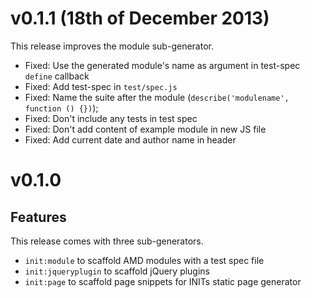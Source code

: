 # v0.1.1 (18th of December 2013)

This release improves the module sub-generator.

* Fixed: Use the generated module's name as argument in test-spec `define` callback
* Fixed: Add test-spec in `test/spec.js`
* Fixed: Name the suite after the module (`describe('modulename', function () {})`);
* Fixed: Don't include any tests in test spec
* Fixed: Don't add content of example module in new JS file
* Fixed: Add current date and author name in header

# v0.1.0

## Features
This release comes with three sub-generators.

* `init:module` to scaffold AMD modules with a test spec file
* `init:jqueryplugin` to scaffold jQuery plugins
* `init:page` to scaffold page snippets for INITs static page generator

